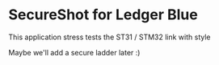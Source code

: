 # SecureShot for Ledger Blue 

This application stress tests the ST31 / STM32 link with style 

Maybe we'll add a secure ladder later :)


